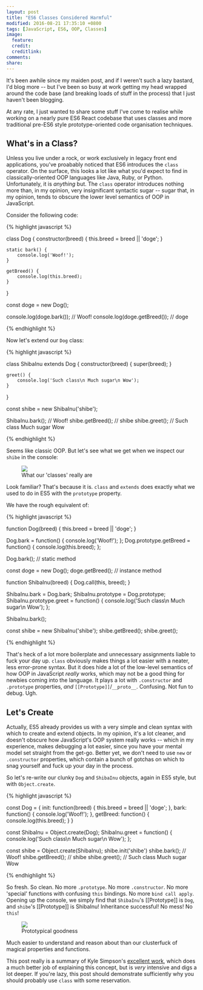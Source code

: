 ```yaml
---
layout: post
title: "ES6 Classes Considered Harmful"
modified: 2016-08-21 17:35:10 +0800
tags: [JavaScript, ES6, OOP, Classes]
image:
  feature: 
  credit: 
  creditlink: 
comments: 
share: 
---
```


It's been awhile since my maiden post, and if I weren't such a lazy bastard, I'd blog more -- but I've been so busy at work getting my head wrapped around the code base (and breaking loads of stuff in the process) that I just haven't been blogging.

At any rate, I just wanted to share some stuff I've come to realise while working on a nearly pure ES6 React codebase that uses classes and more traditional pre-ES6 style prototype-oriented code organisation techniques.

## What's in a Class?

Unless you live under a rock, or work exclusively in legacy front end applications, you've proabably noticed that ES6 introduces the `class` operator. On the surface, this looks a lot like what you'd expect to find in classically-oriented OOP languages like Java, Ruby, or Python. Unfortunately, it is _anything_ but. The `class` operator introduces nothing more than, in my opinion, very insignificant syntactic sugar -- sugar that, in my opinion, tends to obscure the lower level semantics of OOP in JavaScript.

Consider the following code:

{% highlight javascript %}

class Dog {
	constructor(breed) {
		this.breed = breed || 'doge';
	}

	static bark() {
		console.log('Woof!');
	}

	getBreed() {
		console.log(this.breed);
	}
}

const doge = new Dog();

console.log(doge.bark()); // Woof!
console.log(doge.getBreed()); // doge

{% endhighlight %}

Now let's extend our `Dog` class:

{% highlight javascript %}

class ShibaInu extends Dog {
	constructor(breed) {
		super(breed);
	}

	greet() {
		console.log('Such class\n Much sugar\n Wow');
	}
}

const shibe = new ShibaInu('shibe');

ShibaInu.bark(); // Woof!
shibe.getBreed(); // shibe
shibe.greet(); // Such class Much sugar Wow

{% endhighlight %}

Seems like classic OOP. But let's see what we get when we inspect our `shibe` in the console:

<figure>
	<img src="{{ site.url }}/images/es6-classes.png" />
	<figcaption>What our 'classes' really are</figcaption>
</figure>

Look familiar? That's because it is. `class` and `extends` does exactly what we used to do in ES5 with the `prototype` property.

We have the rough equivalent of:

{% highlight javascript %}

function Dog(breed) {
	this.breed = breed || 'doge';
}

Dog.bark = function() { console.log('Woof!'); };
Dog.prototype.getBreed = function() { console.log(this.breed); };

Dog.bark(); // static method

const doge = new Dog();
doge.getBreed(); // instance method

function ShibaInu(breed) {
	Dog.call(this, breed);
}

ShibaInu.bark = Dog.bark;
ShibaInu.prototype = Dog.prototype;
ShibaInu.prototype.greet = function() { console.log('Such class\n Much sugar\n Wow'); };

ShibaInu.bark();

const shibe = new ShibaInu('shibe');
shibe.getBreed();
shibe.greet();

{% endhighlight %}

That's heck of a lot more boilerplate and unnecessary assignments liable to fuck your day up. `class` obviously makes things a lot easier with a neater, less error-prone syntax. But it does hide a lot of the low-level semantics of how OOP in JavaScript _really_ works, which may not be a good thing for newbies coming into the language. It plays a lot with `.constructor` and `.prototype` properties, _and_ `[[Prototype]]`/`__proto__`. Confusing. Not fun to debug. Ugh.

## Let's Create

Actually, ES5 already provides us with a very simple and clean syntax with which to create and extend objects. In my opinion, it's a lot cleaner, and doesn't obscure how JavaScript's OOP system really works -- which in my experience, makes debugging a lot easier, since you have your mental model set straight from the get-go. Better yet, we don't need to use `new` or `.constructor` properties, which contain a bunch of gotchas on which to snag yourself and fuck up your day in the process.

So let's re-write our clunky `Dog` and `ShibaInu` objects, again in ES5 style, but with `Object.create`.

{% highlight javascript %}

const Dog = {
	init: function(breed) {
		this.breed = breed || 'doge';
	},
	bark: function() {
		console.log('Woof!');
	},
	getBreed: function() {
		console.log(this.breed);
	}
}

const ShibaInu = Object.create(Dog);
ShibaInu.greet = function() { console.log('Such class\n Much sugar\n Wow'); };

const shibe = Object.create(ShibaInu);
shibe.init('shibe')
shibe.bark(); // Woof!
shibe.getBreed(); // shibe
shibe.greet(); // Such class Much sugar Wow

{% endhighlight %}

So fresh. So clean. No more `.prototype`. No more `.constructor`. No more 'special' functions with confusing `this` bindings. No more `bind call apply`. Opening up the console, we simply find that `ShibaInu`'s [[Prototype]] is `Dog`, and `shibe`'s [[Prototype]] is ShibaInu! Inheritance successful! No mess! No `this`!

<figure>
	<img src="{{ site.url }}/images/creating-better.png" />
	<figcaption>Prototypical goodness</figcaption>
</figure>

Much easier to understand and reason about than our clusterfuck of magical properties and functions.

This post really is a summary of Kyle Simpson's [excellent work]('https://github.com/getify/You-Dont-Know-JS/blob/master/this%20%26%20object%20prototypes/ch6.md'), which does a much better job of explaining this concept, but is _very_ intensive and digs a lot deeper. If you're lazy, this post should demonstrate sufficiently why you should probably use `class` with some reservation.